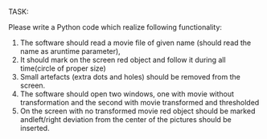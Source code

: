 TASK:

Please write a Python code which realize following functionality: 
1. The software should read a movie file of given name (should read the name as aruntime parameter), 
2. It should mark on the screen red object and follow it during all time(circle of proper size)
3. Small artefacts (extra dots and holes) should be removed from the screen.
4. The software should open two windows, one with movie without transformation and the second with movie transformed and thresholded 
5. On the screen with no transformed movie red object should be marked andleft/right deviation from the center of the pictures should be inserted. 